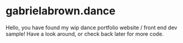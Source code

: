 # gabrielabrown.dance

Hello, you have found my wip dance portfolio website / front
end dev sample! Have a look around, or check back later for
more code.
